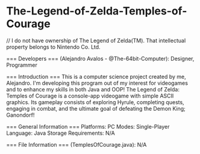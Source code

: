 # The-Legend-of-Zelda-Temples-of-Courage

// I do not have ownership of The Legend of Zelda(TM). That intellectual property belongs to Nintendo Co. Ltd.

=== Developers ===
(Alejandro Avalos - @The-64bit-Computer): Designer, Programmer


=== Introduction ===
This is a computer science project created by me, Alejandro. I'm developing this program out of my interest for videogames and to enhance my skills in both Java and OOP!
The Legend of Zelda: Temples of Courage is a console-app videogame with simple ASCII graphics. Its gameplay consists of exploring Hyrule, completing quests, engaging in combat, and the ultimate goal of defeating the Demon King; Ganondorf!


=== General Information ===
Platforms:                     PC
Modes:                         Single-Player
Language:                      Java
Storage Requirements:          N/A


=== File Information ===
(TemplesOfCourage.java): N/A
